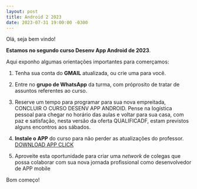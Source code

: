 ```yaml
---
layout: post
title: Android 2 2023
date: 2023-07-31 19:00:00 -0300
---
```

Olá, seja bem vindo!   

**Estamos no segundo curso Desenv App Android de 2023**. 

Aqui exponho algumas orientações importantes para comerçamos:

1. Tenha sua conta do **GMAIL** atualizada, ou crie uma para você.

2. Entre no **grupo de WhatsApp** da turma, com próprosito de tratar de assuntos referentes ao curso.
   
3. Reserve um tempo para programar para sua nova empreitada, CONCLUIR O CURSO DESENV APP ANDROID. Pense na logística pessoal para chegar no horário das aulas e voltar para sua casa, com paz e satisfação, nesta versão da oferta QUALIFICADF, estam previstos alguns encontros aos sábados.
   
4. **Instale o APP** do curso para não perder as atualizações do professor. [DOWNLOAD APP CLICK](https://github.com/jario/qualificadf.github.io/raw/main/APP_dev_v2-2023.apk)
  
5. Aproveite esta oportunidade para criar uma *network* de colegas que possa colaborar com sua nova jornada profissional como desenvolvedor de APP mobile


Bom começo!
